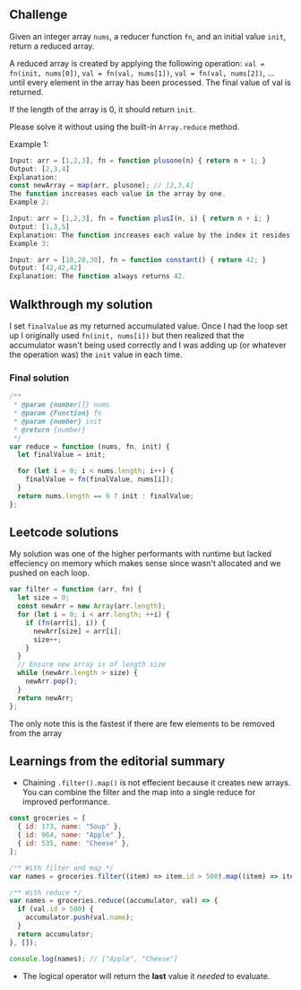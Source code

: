 ## Challenge

Given an integer array `nums`, a reducer function `fn`, and an initial value `init`, return a reduced array.

A reduced array is created by applying the following operation: `val = fn(init, nums[0])`, `val = fn(val, nums[1])`, `val = fn(val, nums[2])`, ... until every element in the array has been processed. The final value of val is returned.

If the length of the array is 0, it should return `init`.

Please solve it without using the built-in `Array.reduce` method.

Example 1:

```javascript
Input: arr = [1,2,3], fn = function plusone(n) { return n + 1; }
Output: [2,3,4]
Explanation:
const newArray = map(arr, plusone); // [2,3,4]
The function increases each value in the array by one.
Example 2:
```

```javascript
Input: arr = [1,2,3], fn = function plusI(n, i) { return n + i; }
Output: [1,3,5]
Explanation: The function increases each value by the index it resides in.
Example 3:
```

```javascript
Input: arr = [10,20,30], fn = function constant() { return 42; }
Output: [42,42,42]
Explanation: The function always returns 42.
```

## Walkthrough my solution

I set `finalValue` as my returned accumulated value. Once I had the loop set up I originally used `fn(init, nums[i])` but then realized that the accumulator wasn't being used correctly and I was adding up (or whatever the operation was) the `init` value in each time.

### Final solution

```javascript
/**
 * @param {number[]} nums
 * @param {Function} fn
 * @param {number} init
 * @return {number}
 */
var reduce = function (nums, fn, init) {
  let finalValue = init;

  for (let i = 0; i < nums.length; i++) {
    finalValue = fn(finalValue, nums[i]);
  }
  return nums.length == 0 ? init : finalValue;
};
```

## Leetcode solutions

My solution was one of the higher performants with runtime but lacked effeciency on memory which makes sense since wasn't allocated and we pushed on each loop.

```javascript
var filter = function (arr, fn) {
  let size = 0;
  const newArr = new Array(arr.length);
  for (let i = 0; i < arr.length; ++i) {
    if (fn(arr[i], i)) {
      newArr[size] = arr[i];
      size++;
    }
  }
  // Ensure new array is of length size
  while (newArr.length > size) {
    newArr.pop();
  }
  return newArr;
};
```

The only note this is the fastest if there are few elements to be removed from the array

## Learnings from the editorial summary

- Chaining `.filter().map()` is not effecient because it creates new arrays. You can combine the filter and the map into a single reduce for improved performance.

```javascript
const groceries = [
  { id: 173, name: "Soup" },
  { id: 964, name: "Apple" },
  { id: 535, name: "Cheese" },
];

/** With filter and map */
var names = groceries.filter((item) => item.id > 500).map((item) => item.name);

/** With reduce */
var names = groceries.reduce((accumulator, val) => {
  if (val.id > 500) {
    accumulator.push(val.name);
  }
  return accumulator;
}, []);

console.log(names); // ["Apple", "Cheese"]
```

- The logical operator will return the **last** value it _needed_ to evaluate.
